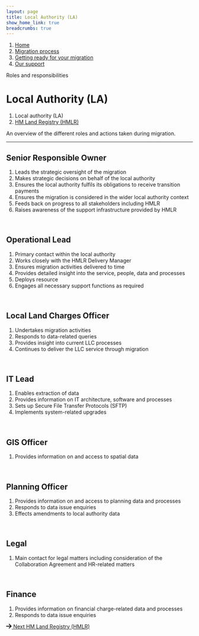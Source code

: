 ```yaml
---
layout: page
title: Local Authority (LA)
show_home_link: true
breadcrumbs: true
---
```

<div class='navbar-breadcrumbs-wrapper'>
  <div class='navbar-breadcrumbs'>
    <ol>
      <li><a href='/local-land-charges/'>Home</a></li>
      <li><a href='/local-land-charges/migration'>Migration process</a></li>
      <li><a href='getting-ready'>Getting ready for your migration</a></li>
      <li><a href='our-support'>Our support</a></li>
    </ol>
  </div>
</div>

<main id='content'>
  <div class='column-two-thirds'>
    <span class='heading-large grey'>Roles and responsibilities</span>
    <h1 class='heading-medium no-top-margin'>Local Authority (LA)</h1>
    <ol class='list list-line'>
      <li>Local authority (LA)</li>
      <li><a href='roles-hmlr'>HM Land Registry (HMLR)</a></li>
    </ol>
    <p class='heading-medium not-bold'>An overview of the different roles and actions taken during migration.</p>
    <hr>
    <h2 class='heading-small'>Senior Responsible Owner</h2>
    <ol class='list list-bullet list-indent'>
      <li>Leads the strategic oversight of the migration</li>
      <li>Makes strategic decisions on behalf of the local authority</li>
      <li>Ensures the local authority fulfils its obligations to receive transition payments</li>
      <li>Ensures the migration is considered in the wider local authority context</li>
      <li>Feeds back on progress to all stakeholders including HMLR</li>
      <li>Raises awareness of the support infrastructure provided by HMLR</li>
    </ol>
    <br>
    <h2 class='heading-small'>Operational Lead</h2>
    <ol class='list list-bullet list-indent'>
      <li>Primary contact within the local authority</li>
      <li>Works closely with the HMLR Delivery Manager</li>
      <li>Ensures migration activities delivered to time</li>
      <li>Provides detailed insight into the service, people, data and processes</li>
      <li>Deploys resource</li>
      <li>Engages all necessary support functions as required</li>
    </ol>
    <br>
    <h2 class='heading-small'>Local Land Charges Officer</h2>
    <ol class='list list-bullet list-indent'>
      <li>Undertakes migration activities</li>
      <li>Responds to data-related queries</li>
      <li>Provides insight into current LLC processes</li>
      <li>Continues to deliver the LLC service through migration</li>
    </ol>
    <br>
    <h2 class='heading-small'>IT Lead</h2>
    <ol class='list list-bullet list-indent'>
      <li>Enables extraction of data</li>
      <li>Provides information on IT architecture, software and processes</li>
      <li>Sets up Secure File Transfer Protocols (SFTP)</li>
      <li>Implements system-related upgrades</li>
    </ol>
    <br>
    <h2 class='heading-small'>GIS Officer</h2>
    <ol class='list list-bullet list-indent'>
      <li>Provides information on and access to spatial data</li>
    </ol>
    <br>
    <h2 class='heading-small'>Planning Officer</h2>
    <ol class='list list-bullet list-indent'>
      <li>Provides information on and access to planning data and processes</li>
      <li>Responds to data issue enquiries</li>
      <li>Effects amendments to local authority data</li>
    </ol>
    <br>
    <h2 class='heading-small'>Legal</h2>
    <ol class='list list-bullet list-indent'>
      <li>Main contact for legal matters including consideration of the Collaboration Agreement and HR-related matters</li>
    </ol>
    <br>
    <h2 class='heading-small'>Finance</h2>
    <ol class='list list-bullet list-indent'>
      <li>Provides information on financial charge-related data and processes</li>
      <li>Responds to data issue enquiries</li>
    </ol>
    <div class='pagination next'>
      <a href='roles-hmlr' class='pagination-link'>
        <svg xmlns="http://www.w3.org/2000/svg" height="13" width="15" aria-hidden="true" focusable="false" viewBox="0 0 15 13">
        <path d="m8.107-0.0078125-1.4136 1.414 4.2926 4.293h-12.986v2h12.896l-4.1855 3.9766 1.377 1.4492 6.7441-6.4062-6.7246-6.7266z"></path>
      </svg>
        <span class='pagination-wrapper'>
          <span class='pagination-title'>Next</span>
          <span class='pagination-label'>HM Land Registry (HMLR)</span>
        </span>
      </a>
    </div>
  </div>
</main>